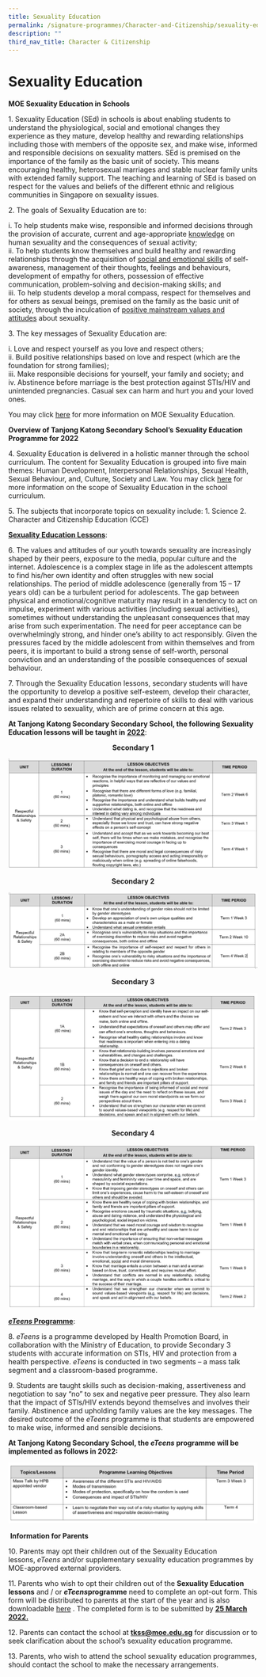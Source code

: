 ```yaml
---
title: Sexuality Education
permalink: /signature-programmes/Character-and-Citizenship/sexuality-education/
description: ""
third_nav_title: Character & Citizenship
---
```

# Sexuality Education
**MOE Sexuality Education in Schools**

1\.  Sexuality Education (SEd) in schools is about enabling students to understand the physiological, social and emotional changes they experience as they mature, develop healthy and rewarding relationships including those with members of the opposite sex, and make wise, informed and responsible decisions on sexuality matters. SEd is premised on the importance of the family as the basic unit of society. This means encouraging healthy, heterosexual marriages and stable nuclear family units with extended family support. The teaching and learning of SEd is based on respect for the values and beliefs of the different ethnic and religious communities in Singapore on sexuality issues.

2\.  The goals of Sexuality Education are to:

i.  To help students make wise, responsible and informed decisions through the provision of accurate, current and age-appropriate <u>knowledge</u> on human sexuality and the consequences of sexual activity;   
ii.  To help students know themselves and build healthy and rewarding relationships through the acquisition of <u>social and emotional skills</u> of self-awareness, management of their thoughts, feelings and behaviours, development of empathy for others, possession of effective communication, problem-solving and decision-making skills; and  
iii.  To help students develop a moral compass, respect for themselves and for others as sexual beings, premised on the family as the basic unit of society, through the inculcation of <u>positive mainstream values and attitudes</u> about sexuality.

3\.  The key messages of Sexuality Education are:

i.  Love and respect yourself as you love and respect others;  
ii.  Build positive relationships based on love and respect (which are the foundation for strong families);  
iii.  Make responsible decisions for yourself, your family and society; and  
iv.  Abstinence before marriage is the best protection against STIs/HIV and unintended pregnancies. Casual sex can harm and hurt you and your loved ones.

You may click <a href="https://www.moe.gov.sg/programmes/sexuality-education" target="_blank">here</a> for more information on MOE Sexuality Education.

**Overview of Tanjong Katong Secondary** **School’s** **Sexuality Education Programme for 2022**

4\.  Sexuality Education is delivered in a holistic manner through the school curriculum. The content for Sexuality Education is grouped into five main themes: Human Development, Interpersonal Relationships, Sexual Health, Sexual Behaviour, and, Culture, Society and Law. You may click <a href="https://www.moe.gov.sg/programmes/sexuality-education/scope-and-teaching-approach" target="_blank">here</a> for more information on the scope of Sexuality Education in the school curriculum.

5\.  The subjects that incorporate topics on sexuality include:
    1.  Science
    2.  Character and Citizenship Education (CCE)

<b><u>Sexuality Education Lessons</u></b>:

6\.  The values and attitudes of our youth towards sexuality are increasingly shaped by their peers, exposure to the media, popular culture and the internet. Adolescence is a complex stage in life as the adolescent attempts to find his/her own identity and often struggles with new social relationships. The period of middle adolescence (generally from 15 – 17 years old) can be a turbulent period for adolescents. The gap between physical and emotional/cognitive maturity may result in a tendency to act on impulse, experiment with various activities (including sexual activities), sometimes without understanding the unpleasant consequences that may arise from such experimentation. The need for peer acceptance can be overwhelmingly strong, and hinder one’s ability to act responsibly. Given the pressures faced by the middle adolescent from within themselves and from peers, it is important to build a strong sense of self-worth, personal conviction and an understanding of the possible consequences of sexual behaviour.

7\.  Through the Sexuality Education lessons, secondary students will have the opportunity to develop a positive self-esteem, develop their character, and expand their understanding and repertoire of skills to deal with various issues related to sexuality, which are of prime concern at this age.

**At Tanjong Katong Secondary Secondary School, the following Sexuality Education lessons will be taught in** <u><b>2022</b></u>:

<p style="text-align: center;"><b>Secondary 1</b></p>

<a href="/images/Signature%20Programmes/Sec-1-1.jpg"> <img src="/images/Signature%20Programmes/Sec-1-1.jpg"></a>


<p style="text-align: center;"><b>Secondary 2</b></p>

<a href="/images/Signature%20Programmes/Sec-2.jpg"> <img src="/images/Signature%20Programmes/Sec-2.jpg"></a>

<p style="text-align: center;"><b>Secondary 3</b></p>

<a href="/images/Signature%20Programmes/Sec-3-1.jpg"> <img src="/images/Signature%20Programmes/Sec-3-1.jpg"></a>

<p style="text-align: center;"><b>Secondary 4</b></p>

<a href="/images/Signature%20Programmes/Sec-4-1.jpg"> <img src="/images/Signature%20Programmes/Sec-4-1.jpg"></a>

<u><b><i>eTeens</i> Programme</b></u>:

8\.  _eTeens_ is a programme developed by Health Promotion Board, in collaboration with the Ministry of Education, to provide Secondary 3 students with accurate information on STIs, HIV and protection from a health perspective. _eTeens_ is conducted in two segments – a mass talk segment and a classroom-based programme.

9\.  Students are taught skills such as decision-making, assertiveness and negotiation to say “no” to sex and negative peer pressure. They also learn that the impact of STIs/HIV extends beyond themselves and involves their family. Abstinence and upholding family values are the key messages. The desired outcome of the _eTeens_ programme is that students are empowered to make wise, informed and sensible decisions.

**At Tanjong Katong Secondary School, the *eTeens* programme will be implemented as follows in 2022:**

<a href="/images/Signature%20Programmes/eteens.jpg"> <img src="/images/Signature%20Programmes/eteens.jpg"></a>

 **Information for Parents**

10\.  Parents may opt their children out of the Sexuality Education lessons, _eTeens_ and/or supplementary sexuality education programmes by MOE-approved external providers.

11\.  Parents who wish to opt their children out of the **Sexuality Education lessons** and / or ***eTeens*programme** need to complete an opt-out form. This form will be distributed to parents at the start of the year and is also downloadable [here](https://form.gov.sg/61d910ccf46e8700127b89c2) . The completed form is to be submitted by <b><u>25 March 2022.</u></b>

12\.  Parents can contact the school at **tkss@moe.edu.sg** for discussion or to seek clarification about the school’s sexuality education programme.

13\.  Parents, who wish to attend the school sexuality education programmes, should contact the school to make the necessary arrangements.